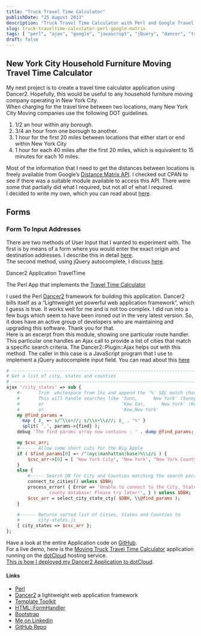 ```yaml
---
title: "Truck Travel Time Calculator"
publishDate: "25 August 2013"
description: "Truck Travel Time Calculator with Perl and Google Travel Time Matrix"
slug: truck-traveltime-calculator-perl-google-matrix 
tags: [ "perl", "ajax", "google", "javascript", "jQuery", "dancer", "traveltime"]
draft: false
---
```


## New York City Household Furniture Moving Travel Time Calculator

My next project is to create a travel time calculator application using Dancer2. Hopefully, this would be useful to any household furniture moving company operating in New York City.  
When charging for the travel time between two locations, many New York City Moving companies use the following DOT guidelines.

1. 1/2 an hour within any borough.
2. 3/4 an hour from one borough to another.
3. 1 hour for the first 20 miles between locations that either start or end within New York City
4. 1 hour for each 40 miles after the first 20 miles, which is equivalent to 15 minutes for each 10 miles.

Most of the information that I need to get the distances between locations is freely available from Google’s [Distance Matrix API](https://developers.google.com/maps/documentation/distancematrix/ "Google Distance Matrix API"). I checked out CPAN to see if there was a suitable module available to access this API. There were some that partially did what I required, but not all of what I required.  
I decided to write my own, which you can read about [here](https://www.aibistin.com/?p=290 "Google Distance Matrix API Module Story").

## Forms

### Form To Input Addresses

There are two methods of User Input that I wanted to experiment with. The first is by means of a form where you would enter the exact origin and destination addresses. I describe this in detail [here](https://www.aibistin.com/?p=427 "FormHandler Address Form Post").  
The second method, using jQuery autocomplete, I discuss [here](https://www.aibistin.com/?p=389 "Bootstrap Typeahead Post").

Dancer2 Application TravelTime

The Perl App that implements the [Travel Time Calculator](https://github.com/aibistin/TravelTime "TravelTime")

I used the Perl [Dancer2](https://metacpan.org/module/Dancer2) framework for building this application. Dancer2 bills itself as a “Lightweight yet powerful web application framework”, which I guess is true. It works well for me and is not too complex. I did run into a few bugs which seem to have been ironed out in the very latest version. So, it does have an active group of developers who are maintaining and upgrading this software. Thank you for that.  
Here is an excerpt from this module, showing one particular route handler. This particular one handles an Ajax call to provide a list of cities that match a specific search criteria. The Dancer2::Plugin::Ajax helps out with this method. The caller in this case is a JavaScript program that I use to implement a jQuery autocomplete input field. You can read about this [here](https://www.aibistin.com/?p=389  "City State County Ajax call using Bootstrap Typeahead")

```perl title="Dancer2 ajax handler"
# -------------------------------------------------------------------------------
# Get a list of city, states and counties
# -------------------------------------------------------------------------------
ajax '/city_states' => sub {
    #-      Trim  whitespace from lhs and append the '%' SQL match char.
    #       This will handle searches like 'Sunn,      New York' (Sunnyside, New York)
    #       or                             'Kew Gar,      New York' (Kew Gardens,  New York)
    #       or                             'Kew,New York'
    my @find_params =
      map { $_ =~ s/^\\s+//; s/\\s+\\z//; $_ . '%' }
      split( ',', params->{find} );
    debug 'The find params array now contains : ' . dump @find_params;

    my $csc_arr;
    #------ Allow some short cuts for the Big Apple
    if ( $find_params[0] =~ /^(nyc|manhattan|base)%\\z/i ) {
        $csc_arr->[0] = [ 'New York City', 'New York', 'New York County' ];
    }
    else {
        #----- Search DB for City and Counties matching the search params.
        connect_to_cities() unless $DBH;
        process_error( { Error => 'Unable to connect to the City, State,
                county database! Please try later!', } ) unless $DBH;
        $csc_arr = select_city_state_cty( $DBH, \\@find_params );
    }

    #------ Returns sorted list of Cities, States and Counties to
    #       city-states.js
    { city_states => $csc_arr };
};
```

Have a look at the entire Application code on [GitHub](https://github.com/aibistin/TravelTime "TravelTime Dancer2 web application").  
For a live demo, here is the [Moving Truck Travel Time Calculator](http://www.carryonmoving.net/quick "CarryOnMoving.net") application running on the [dotCloud](https://www.dotcloud.com/ "dotCloud") hosting service.  
[This is how I deployed my Dancer2 Application to dotCloud](http://www.aibistin.com/posts/000010_deploying_to_dot_cloud/  "Deploy To dotCloud").

#### Links

- [Perl](http://www.perl.org)
- [Dancer2](https://metacpan.org/module/Dancer2) a lightweight web application framework
- [Template Toolkit](https://metacpan.org/pod/Template::Toolkit)
- [HTML::FormHandler](https://metacpan.org/pod/HTML::FormHandler)
- [Bootstrap](https://getbootstrap.com/1.0.0/)
- [Me on Linkedin](https://www.linkedin.com/in/austin-kenny-87515311/)  
- [GitHub Repo](https://github.com/aibistin/Mover-Form-Travel-Matrix)
